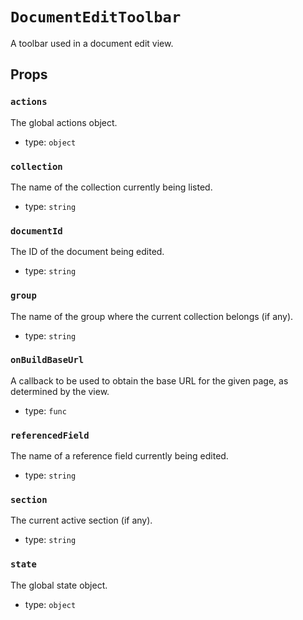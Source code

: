 `DocumentEditToolbar`
=====================

A toolbar used in a document edit view.

Props
-----

### `actions`

The global actions object.

- type: `object`


### `collection`

The name of the collection currently being listed.

- type: `string`


### `documentId`

The ID of the document being edited.

- type: `string`


### `group`

The name of the group where the current collection belongs (if any).

- type: `string`


### `onBuildBaseUrl`

A callback to be used to obtain the base URL for the given page, as
determined by the view.

- type: `func`


### `referencedField`

The name of a reference field currently being edited.

- type: `string`


### `section`

The current active section (if any).

- type: `string`


### `state`

The global state object.

- type: `object`

